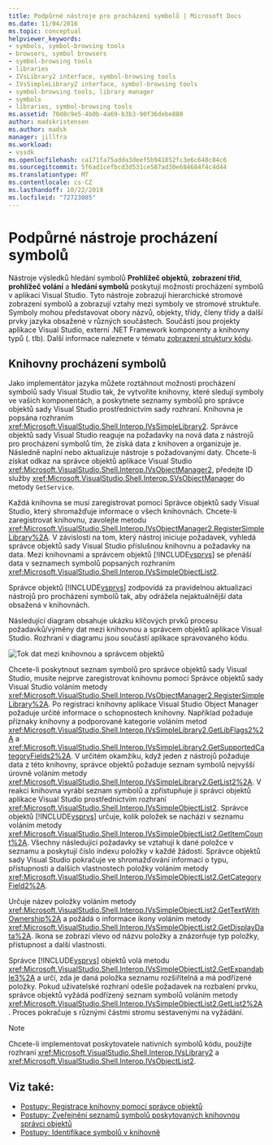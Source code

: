 ```yaml
---
title: Podpůrné nástroje pro procházení symbolů | Microsoft Docs
ms.date: 11/04/2016
ms.topic: conceptual
helpviewer_keywords:
- symbols, symbol-browsing tools
- browsers, symbol browsers
- symbol-browsing tools
- libraries
- IVsLibrary2 interface, symbol-browsing tools
- IVsSimpleLibrary2 interface, symbol-browsing tools
- symbol-browsing tools, library manager
- symbols
- libraries, symbol-browsing tools
ms.assetid: 70d8c9e5-4b0b-4a69-b3b3-90f36debe880
author: madskristensen
ms.author: madsk
manager: jillfra
ms.workload:
- vssdk
ms.openlocfilehash: ca171fa75adda3deef5b941852fc3e6c648c84c6
ms.sourcegitcommit: 5f6ad1cefbcd3d531ce587ad30e684684f4c4d44
ms.translationtype: MT
ms.contentlocale: cs-CZ
ms.lasthandoff: 10/22/2019
ms.locfileid: "72723085"
---
```

# <a name="supporting-symbol-browsing-tools"></a>Podpůrné nástroje procházení symbolů
Nástroje výsledků hledání symbolů **Prohlížeč objektů**, **zobrazení tříd**, **prohlížeč volání** a **hledání symbolů** poskytují možnosti procházení symbolů v aplikaci Visual Studio. Tyto nástroje zobrazují hierarchické stromové zobrazení symbolů a zobrazují vztahy mezi symboly ve stromové struktuře. Symboly mohou představovat obory názvů, objekty, třídy, členy třídy a další prvky jazyka obsažené v různých součástech. Součástí jsou projekty aplikace Visual Studio, externí .NET Framework komponenty a knihovny typů (. tlb). Další informace naleznete v tématu [zobrazení struktury kódu](../../ide/viewing-the-structure-of-code.md).

## <a name="symbol-browsing-libraries"></a>Knihovny procházení symbolů
 Jako implementátor jazyka můžete roztáhnout možnosti procházení symbolů sady Visual Studio tak, že vytvoříte knihovny, které sledují symboly ve vašich komponentách, a poskytnete seznamy symbolů pro správce objektů sady Visual Studio prostřednictvím sady rozhraní. Knihovna je popsána rozhraním <xref:Microsoft.VisualStudio.Shell.Interop.IVsSimpleLibrary2>. Správce objektů sady Visual Studio reaguje na požadavky na nová data z nástrojů pro procházení symbolů tím, že získá data z knihoven a organizuje je. Následně naplní nebo aktualizuje nástroje s požadovanými daty. Chcete-li získat odkaz na správce objektů aplikace Visual Studio <xref:Microsoft.VisualStudio.Shell.Interop.IVsObjectManager2>, předejte ID služby <xref:Microsoft.VisualStudio.Shell.Interop.SVsObjectManager> do metody `GetService`.

 Každá knihovna se musí zaregistrovat pomocí Správce objektů sady Visual Studio, který shromažďuje informace o všech knihovnách. Chcete-li zaregistrovat knihovnu, zavolejte metodu <xref:Microsoft.VisualStudio.Shell.Interop.IVsObjectManager2.RegisterSimpleLibrary%2A>. V závislosti na tom, který nástroj iniciuje požadavek, vyhledá správce objektů sady Visual Studio příslušnou knihovnu a požadavky na data. Mezi knihovnami a správcem objektů [!INCLUDE[vsprvs](../../code-quality/includes/vsprvs_md.md)] se přenáší data v seznamech symbolů popsaných rozhraním <xref:Microsoft.VisualStudio.Shell.Interop.IVsSimpleObjectList2>.

 Správce objektů [!INCLUDE[vsprvs](../../code-quality/includes/vsprvs_md.md)] zodpovídá za pravidelnou aktualizaci nástrojů pro procházení symbolů tak, aby odrážela nejaktuálnější data obsažená v knihovnách.

 Následující diagram obsahuje ukázku klíčových prvků procesu požadavků/výměny dat mezi knihovnou a správcem objektů aplikace Visual Studio. Rozhraní v diagramu jsou součástí aplikace spravovaného kódu.

 ![Tok dat mezi knihovnou a správcem objektů](../../extensibility/internals/media/callbrowserdiagram.gif "CallBrowserDiagram")

 Chcete-li poskytnout seznam symbolů pro správce objektů sady Visual Studio, musíte nejprve zaregistrovat knihovnu pomocí Správce objektů sady Visual Studio voláním metody <xref:Microsoft.VisualStudio.Shell.Interop.IVsObjectManager2.RegisterSimpleLibrary%2A>. Po registraci knihovny aplikace Visual Studio Object Manager požaduje určité informace o schopnostech knihovny. Například požaduje příznaky knihovny a podporované kategorie voláním metod <xref:Microsoft.VisualStudio.Shell.Interop.IVsSimpleLibrary2.GetLibFlags2%2A> a <xref:Microsoft.VisualStudio.Shell.Interop.IVsSimpleLibrary2.GetSupportedCategoryFields2%2A>. V určitém okamžiku, když jeden z nástrojů požaduje data z této knihovny, správce objektů požaduje seznam symbolů nejvyšší úrovně voláním metody <xref:Microsoft.VisualStudio.Shell.Interop.IVsSimpleLibrary2.GetList2%2A>. V reakci knihovna vyrábí seznam symbolů a zpřístupňuje ji správci objektů aplikace Visual Studio prostřednictvím rozhraní <xref:Microsoft.VisualStudio.Shell.Interop.IVsSimpleObjectList2>. Správce objektů [!INCLUDE[vsprvs](../../code-quality/includes/vsprvs_md.md)] určuje, kolik položek se nachází v seznamu voláním metody <xref:Microsoft.VisualStudio.Shell.Interop.IVsSimpleObjectList2.GetItemCount%2A>. Všechny následující požadavky se vztahují k dané položce v seznamu a poskytují číslo indexu položky v každé žádosti. Správce objektů sady Visual Studio pokračuje ve shromažďování informací o typu, přístupnosti a dalších vlastnostech položky voláním metody <xref:Microsoft.VisualStudio.Shell.Interop.IVsSimpleObjectList2.GetCategoryField2%2A>.

 Určuje název položky voláním metody <xref:Microsoft.VisualStudio.Shell.Interop.IVsSimpleObjectList2.GetTextWithOwnership%2A> a požádá o informace ikony voláním metody <xref:Microsoft.VisualStudio.Shell.Interop.IVsSimpleObjectList2.GetDisplayData%2A>. Ikona se zobrazí vlevo od názvu položky a znázorňuje typ položky, přístupnost a další vlastnosti.

 Správce [!INCLUDE[vsprvs](../../code-quality/includes/vsprvs_md.md)] objektů volá metodu <xref:Microsoft.VisualStudio.Shell.Interop.IVsSimpleObjectList2.GetExpandable3%2A> a určí, zda je daná položka seznamu rozšiřitelná a má podřízené položky. Pokud uživatelské rozhraní odešle požadavek na rozbalení prvku, správce objektů vyžádá podřízený seznam symbolů voláním metody <xref:Microsoft.VisualStudio.Shell.Interop.IVsSimpleObjectList2.GetList2%2A>. Proces pokračuje s různými částmi stromu sestavenými na vyžádání.

> [!NOTE]
> Chcete-li implementovat poskytovatele nativních symbolů kódu, použijte rozhraní <xref:Microsoft.VisualStudio.Shell.Interop.IVsLibrary2> a <xref:Microsoft.VisualStudio.Shell.Interop.IVsObjectList2>.

## <a name="see-also"></a>Viz také:
- [Postupy: Registrace knihovny pomocí správce objektů](../../extensibility/internals/how-to-register-a-library-with-the-object-manager.md)
- [Postupy: Zveřejnění seznamů symbolů poskytovaných knihovnou správci objektů](../../extensibility/internals/how-to-expose-lists-of-symbols-provided-by-the-library-to-the-object-manager.md)
- [Postupy: Identifikace symbolů v knihovně](../../extensibility/internals/how-to-identify-symbols-in-a-library.md)